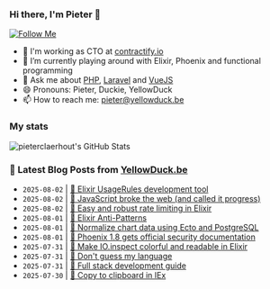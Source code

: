 ### Hi there, I'm Pieter 👋  
[![Follow Me](https://img.shields.io/github/followers/pieterclaerhout?label=Follow&style=social)](https://github.com/pieterclaerhout)

- 🏢 I'm working as CTO at [contractify.io](https://contractify.io)
- 🌱 I’m currently playing around with Elixir, Phoenix and functional programming
- 💬 Ask me about [PHP](https://php.net), [Laravel](http://laravel.com) and [VueJS](https://vuejs.org)
- 😄 Pronouns: Pieter, Duckie, YellowDuck
- 📫 How to reach me: pieter@yellowduck.be

### My stats

![pieterclaerhout's GitHub Stats](https://github-readme-stats.vercel.app/api?username=pieterclaerhout&show_icons=true&count_private=true&line_height=40)

### 📩 Latest Blog Posts from [YellowDuck.be](https://www.yellowduck.be/)
<!-- BLOG-POST-LIST:START -->
- `2025-08-02` | [🐥 Elixir UsageRules development tool](https://www.yellowduck.be/posts/elixir-usagerules-development-tool)  
- `2025-08-02` | [🔗 JavaScript broke the web &lpar;and called it progress&rpar;](https://www.yellowduck.be/posts/javascript-broke-the-web-and-called-it-progress)  
- `2025-08-02` | [🔗 Easy and robust rate limiting in Elixir](https://www.yellowduck.be/posts/easy-and-robust-rate-limiting-in-elixir)  
- `2025-08-01` | [🐥 Elixir Anti-Patterns](https://www.yellowduck.be/posts/elixir-anti-patterns)  
- `2025-08-01` | [🔗 Normalize chart data using Ecto and PostgreSQL](https://www.yellowduck.be/posts/normalize-chart-data-using-ecto-and-postgresql)  
- `2025-08-01` | [🔗 Phoenix 1.8 gets official security documentation](https://www.yellowduck.be/posts/phoenix-1-8-gets-official-security-documentation)  
- `2025-07-31` | [🐥 Make IO.inspect colorful and readable in Elixir](https://www.yellowduck.be/posts/make-io-inspect-colorful-and-readable-in-elixir)  
- `2025-07-31` | [🔗 Don&#39;t guess my language](https://www.yellowduck.be/posts/dont-guess-my-language)  
- `2025-07-31` | [🔗 Full stack development guide](https://www.yellowduck.be/posts/full-stack-development-guide)  
- `2025-07-30` | [🐥 Copy to clipboard in IEx](https://www.yellowduck.be/posts/copy-to-clipboard-in-iex)  

<!-- BLOG-POST-LIST:END -->
